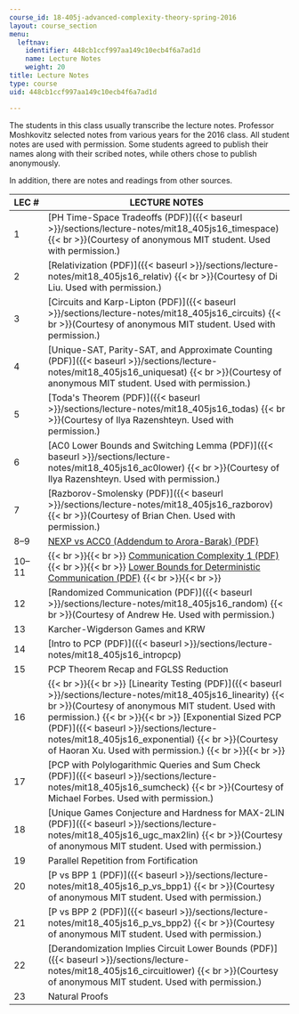 ```yaml
---
course_id: 18-405j-advanced-complexity-theory-spring-2016
layout: course_section
menu:
  leftnav:
    identifier: 448cb1ccf997aa149c10ecb4f6a7ad1d
    name: Lecture Notes
    weight: 20
title: Lecture Notes
type: course
uid: 448cb1ccf997aa149c10ecb4f6a7ad1d

---
```


The students in this class usually transcribe the lecture notes. Professor Moshkovitz selected notes from various years for the 2016 class. All student notes are used with permission. Some students agreed to publish their names along with their scribed notes, while others chose to publish anonymously.

In addition, there are notes and readings from other sources.

| LEC # | LECTURE NOTES |
| --- | --- |
| 1 | [PH Time-Space Tradeoffs (PDF)]({{< baseurl >}}/sections/lecture-notes/mit18_405js16_timespace)  {{< br >}}(Courtesy of anonymous MIT student. Used with permission.) |
| 2 | [Relativization (PDF)]({{< baseurl >}}/sections/lecture-notes/mit18_405js16_relativ)  {{< br >}}(Courtesy of Di Liu. Used with permission.) |
| 3 | [Circuits and Karp-Lipton (PDF)]({{< baseurl >}}/sections/lecture-notes/mit18_405js16_circuits)  {{< br >}}(Courtesy of anonymous MIT student. Used with permission.) |
| 4 | [Unique-SAT, Parity-SAT, and Approximate Counting (PDF)]({{< baseurl >}}/sections/lecture-notes/mit18_405js16_uniquesat)  {{< br >}}(Courtesy of anonymous MIT student. Used with permission.) |
| 5 | [Toda's Theorem (PDF)]({{< baseurl >}}/sections/lecture-notes/mit18_405js16_todas)  {{< br >}}(Courtesy of Ilya Razenshteyn. Used with permission.) |
| 6 | [AC0 Lower Bounds and Switching Lemma (PDF)]({{< baseurl >}}/sections/lecture-notes/mit18_405js16_ac0lower)  {{< br >}}(Courtesy of Ilya Razenshteyn. Used with permission.) |
| 7 | [Razborov-Smolensky (PDF)]({{< baseurl >}}/sections/lecture-notes/mit18_405js16_razborov)  {{< br >}}(Courtesy of Brian Chen. Used with permission.) |
| 8–9 | [NEXP vs ACC0 (Addendum to Arora-Barak) (PDF)](http://theory.cs.princeton.edu/uploads/Compbook/accnexp.pdf) |
| 10–11 |  {{< br >}}{{< br >}} [Communication Complexity 1 (PDF)](http://www.cs.toronto.edu/~toni/Courses/CommComplexity2014/Lectures/lecture1.pdf) {{< br >}}{{< br >}} [Lower Bounds for Deterministic Communication (PDF)](http://www.cs.toronto.edu/~toni/Courses/CommComplexity2014/Lectures/lecture2.pdf) {{< br >}}{{< br >}}  |
| 12 | [Randomized Communication (PDF)]({{< baseurl >}}/sections/lecture-notes/mit18_405js16_random)  {{< br >}}(Courtesy of Andrew He. Used with permission.) |
| 13 | Karcher-Wigderson Games and KRW <Lecture notes not available> |
| 14 | [Intro to PCP (PDF)]({{< baseurl >}}/sections/lecture-notes/mit18_405js16_intropcp) |
| 15 | PCP Theorem Recap and FGLSS Reduction <Lecture notes not available> |
| 16 |  {{< br >}}{{< br >}} [Linearity Testing (PDF)]({{< baseurl >}}/sections/lecture-notes/mit18_405js16_linearity)  {{< br >}}(Courtesy of anonymous MIT student. Used with permission.) {{< br >}}{{< br >}} [Exponential Sized PCP (PDF)]({{< baseurl >}}/sections/lecture-notes/mit18_405js16_exponential)  {{< br >}}(Courtesy of Haoran Xu. Used with permission.) {{< br >}}{{< br >}}  |
| 17 | [PCP with Polylogarithmic Queries and Sum Check (PDF)]({{< baseurl >}}/sections/lecture-notes/mit18_405js16_sumcheck)  {{< br >}}(Courtesy of Michael Forbes. Used with permission.) |
| 18 | [Unique Games Conjecture and Hardness for MAX-2LIN (PDF)]({{< baseurl >}}/sections/lecture-notes/mit18_405js16_ugc_max2lin)  {{< br >}}(Courtesy of anonymous MIT student. Used with permission.) |
| 19 | Parallel Repetition from Fortification <Lecture notes not available> |
| 20 | [P vs BPP 1 (PDF)]({{< baseurl >}}/sections/lecture-notes/mit18_405js16_p_vs_bpp1)  {{< br >}}(Courtesy of anonymous MIT student. Used with permission.) |
| 21 | [P vs BPP 2 (PDF)]({{< baseurl >}}/sections/lecture-notes/mit18_405js16_p_vs_bpp2)  {{< br >}}(Courtesy of anonymous MIT student. Used with permission.) |
| 22 | [Derandomization Implies Circuit Lower Bounds (PDF)]({{< baseurl >}}/sections/lecture-notes/mit18_405js16_circuitlower)  {{< br >}}(Courtesy of anonymous MIT student. Used with permission.) |
| 23 | Natural Proofs <Lecture notes not available>